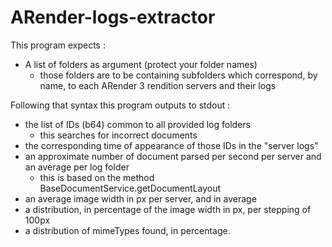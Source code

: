 # ARender-logs-extractor

This program expects : 
 - A list of folders as argument (protect your folder names) 
    - those folders are to be containing subfolders which correspond, by name, to each ARender 3 rendition servers and their logs
    
Following that syntax this program outputs to stdout : 
 - the list of IDs (b64) common to all provided log folders
    - this searches for incorrect documents
 - the corresponding time of appearance of those IDs in the "server logs"
 - an approximate number of document parsed per second per server and an average per log folder
    - this is based on the method BaseDocumentService.getDocumentLayout
 - an average image width in px per server, and in average
 - a distribution, in percentage of the image width in px, per stepping of 100px
 - a distribution of mimeTypes found, in percentage. 
 
  